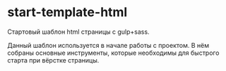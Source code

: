 # start-template-html
Стартовый шаблон html страницы с gulp+sass.

Данный шаблон используется в начале работы с проектом. В нём собраны основные инструменты, которые необходимы для
быстрого старта при вёрстке страницы.
